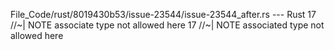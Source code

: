 File_Code/rust/8019430b53/issue-23544/issue-23544_after.rs --- Rust
17         //~| NOTE associate type not allowed here                                                                                                         17         //~| NOTE associated type not allowed here


